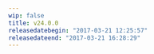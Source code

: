 ```yaml
---
wip: false
title: v24.0.0
releasedatebegin: "2017-03-21 12:25:57"
releasedateend: "2017-03-21 16:28:29"
---
```

